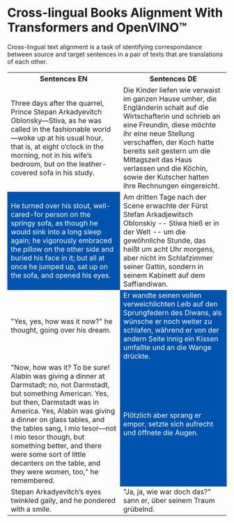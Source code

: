 # Cross-lingual Books Alignment With Transformers and OpenVINO™

Cross-lingual text alignment is a task of identifying correspondance between source and target sentences in a pair of texts that are translations of each other. 


<table id="mappings-table"><tr><th>Sentences EN</th><th>Sentences DE</th></tr><tr><td id="list1-7">Three days after the quarrel, Prince Stepan Arkadyevitch Oblonsky—Stiva, as he was called in the fashionable world—woke up at his usual hour, that is, at eight o’clock in the morning, not in his wife’s bedroom, but on the leather-covered sofa in his study.</td><td id="list2-7">Die Kinder liefen wie verwaist im ganzen Hause umher, die Engländerin schalt auf die Wirtschafterin und schrieb an eine Freundin, diese möchte ihr eine neue Stellung verschaffen, der Koch hatte bereits seit gestern um die Mittagszeit das Haus verlassen und die Köchin, sowie der Kutscher hatten ihre Rechnungen eingereicht.</td></tr><tr><td id="list1-8" bgcolor="#0054AE"><font color="white">He turned over his stout, well-cared-for person on the springy sofa, as though he would sink into a long sleep again; he vigorously embraced the pillow on the other side and buried his face in it; but all at once he jumped up, sat up on the sofa, and opened his eyes.</font></td><td id="list2-8">Am dritten Tage nach der Scene erwachte der Fürst Stefan Arkadjewitsch Oblonskiy -- Stiwa hieß er in der Welt -- um die gewöhnliche Stunde, das heißt um acht Uhr morgens, aber nicht im Schlafzimmer seiner Gattin, sondern in seinem Kabinett auf dem Saffiandiwan.</td></tr><tr><td id="list1-9">"Yes, yes, how was it now?" he thought, going over his dream.</td><td id="list2-9" bgcolor="#0054AE"><font color="white">Er wandte seinen vollen verweichlichten Leib auf den Sprungfedern des Diwans, als wünsche er noch weiter zu schlafen, während er von der andern Seite innig ein Kissen umfaßte und an die Wange drückte.</font></td></tr><tr><td id="list1-10">"Now, how was it? To be sure! Alabin was giving a dinner at Darmstadt; no, not Darmstadt, but something American. Yes, but then, Darmstadt was in America. Yes, Alabin was giving a dinner on glass tables, and the tables sang, l mio tesor—not l mio tesor though, but something better, and there were some sort of little decanters on the table, and they were women, too," he remembered.</td><td id="list2-10" bgcolor="#0054AE"><font color="white">Plötzlich aber sprang er empor, setzte sich aufrecht und öffnete die Augen.</font></td></tr><tr><td id="list1-11">Stepan Arkadyevitch’s eyes twinkled gaily, and he pondered with a smile.</td><td id="list2-11">"Ja, ja, wie war doch das?" sann er, über seinem Traum grübelnd.</td></tr></table>